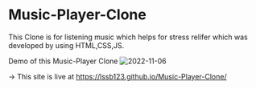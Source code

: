 # Music-Player-Clone
This Clone is for listening music which helps for stress relifer which was developed by using HTML,CSS,JS.

Demo of this Music-Player Clone
![2022-11-06](https://user-images.githubusercontent.com/109075436/200153614-bdbd2e02-7f3e-4598-a5c0-e1a6e96a393b.png)

-> This site is live at https://lssb123.github.io/Music-Player-Clone/
